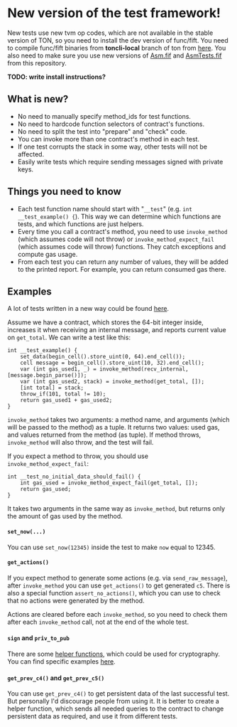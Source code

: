 # New version of the test framework!

New tests use new tvm op codes, which are not available in the stable version of TON, so you need to install the dev version of func/fift. 
You need to compile func/fift binaries from **toncli-local** branch of ton from [here](https://github.com/SpyCheese/ton/tree/toncli-local). 
You also need to make sure you use new versions of [Asm.fif](/src/toncli/lib/fift-libs/Asm.fif) and 
[AsmTests.fif](/src/toncli/lib/fift-libs/AsmTests.fif) from this repository. 

**TODO: write install instructions?**

## What is new?
* No need to manually specify method_ids for test functions.
* No need to hardcode function selectors of contract's functions.
* No need to split the test into "prepare" and "check" code.
* You can invoke more than one contract's method in each test.
* If one test corrupts the stack in some way, other tests will not be affected.
* Easily write tests which require sending messages signed with private keys.

## Things you need to know
* Each test function name should start with "`__test`" (e.g. `int __test_example() {`). 
This way we can determine which functions are tests, and which functions are just helpers.
* Every time you call a contract's method, you need to use `invoke_method` (which assumes code will not throw) or `invoke_method_expect_fail` (which assumes code will throw) functions.
They catch exceptions and compute gas usage.
* From each test you can return any number of values, they will be added to the printed report. For example, you can return consumed gas there.

## Examples

A lot of tests written in a new way could be found [here](https://github.com/BorysMinaiev/func-contest-1-tests-playground).

Assume we have a contract, which stores the 64-bit integer inside, increases it when receiving an internal message, and reports current value on `get_total`.
We can write a test like this:
```
int __test_example() {
    set_data(begin_cell().store_uint(0, 64).end_cell());
    cell message = begin_cell().store_uint(10, 32).end_cell();
    var (int gas_used1, _) = invoke_method(recv_internal, [message.begin_parse()]);
    var (int gas_used2, stack) = invoke_method(get_total, []);
    [int total] = stack;
    throw_if(101, total != 10);
    return gas_used1 + gas_used2;
}
```
`invoke_method` takes two arguments: a method name, and arguments (which will be passed to the method) as a tuple. It returns two values: used gas, 
and values returned from the method (as tuple). If method throws, `invoke_method` will also throw, and the test will fail.

If you expect a method to throw, you should use `invoke_method_expect_fail`:
```
int __test_no_initial_data_should_fail() {
    int gas_used = invoke_method_expect_fail(get_total, []);
    return gas_used;
}
```
It takes two arguments in the same way as `invoke_method`, but returns only the amount of gas used by the method.

#### `set_now(...)`
You can use `set_now(12345)` inside the test to make `now` equal to 12345.

#### `get_actions()`
If you expect method to generate some actions (e.g. via `send_raw_message`), after `invoke_method` you can use `get_actions()` to get generated `c5`.
There is also a special function `assert_no_actions()`, which you can use to check that no actions were generated by the method. 

Actions are cleared before each `invoke_method`, so you need to check them after each `invoke_method` call, not at the end of the whole test.

#### `sign` and `priv_to_pub`
There are some [helper functions](/src/toncli/lib/func-libs/tests-helpers.func#L125), which could be used for cryptography. You can find specific 
examples [here](https://github.com/BorysMinaiev/func-contest-1-tests-playground/blob/main/task-5/tests/test.fc).


#### `get_prev_c4()` and `get_prev_c5()`
You can use `get_prev_c4()` to get persistent data of the last successful test. But personally I'd discourage people from using it. 
It is better to create a helper function, which sends all needed queries to the contract to change persistent data as required, 
and use it from different tests.
